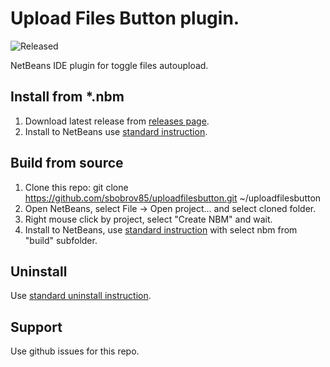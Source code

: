 # Upload Files Button plugin.

![Released](https://img.shields.io/badge/status-released-green.svg)

NetBeans IDE plugin for toggle files autoupload.

## Install from *.nbm

1. Download latest release from [releases page](https://github.com/sbobrov85/uploadfilesbutton/releases).
2. Install to NetBeans use [standard instruction](http://wiki.netbeans.org/InstallingAPlugin).

## Build from source

1. Clone this repo: git clone https://github.com/sbobrov85/uploadfilesbutton.git ~/uploadfilesbutton
2. Open NetBeans, select File -> Open project... and select cloned folder.
3. Right mouse click by project, select "Create NBM" and wait.
4. Install to NetBeans, use [standard instruction](http://wiki.netbeans.org/InstallingAPlugin) with select nbm from "build" subfolder.

## Uninstall

Use [standard uninstall instruction](http://wiki.netbeans.org/PluginUninstallation).

## Support

Use github issues for this repo.
